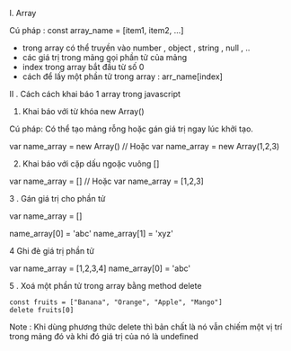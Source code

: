 I. Array

Cú pháp : const array_name = [item1, item2, ...]

- trong array có thể truyền vào number , object  , string , null , ..
- các giá trị trong mảng gọi phần tử của mảng
- index trong array bắt đầu từ số 0
- cách để lấy một phần tử trong array : arr_name[index]

II . Cách cách khai báo 1 array trong javascript

1.  Khai báo với từ khóa new Array()

Cú pháp: Có thể tạo mảng rỗng hoặc gán giá trị ngay lúc khởi tạo.

var name_array = new Array()
// Hoặc
var name_array = new Array(1,2,3)

2. Khai báo với cặp dấu ngoặc vuông []

var name_array = []
// Hoặc
var name_array = [1,2,3]

3 . Gán giá trị cho phần tử

var name_array = []

name_array[0] = 'abc'
name_array[1] = 'xyz'

4 Ghi đè giá trị phần tử

var name_array = [1,2,3,4]
name_array[0] = 'abc'

5 . Xoá một phần tử trong array bằng method delete

    const fruits = ["Banana", "Orange", "Apple", "Mango"]
    delete fruits[0]

Note : Khi dùng phương thức delete thì bản chất là nó vẫn chiếm một vị trí trong mảng đó và khi đó giá trị của nó là undefined


